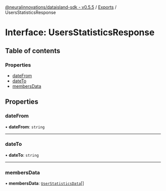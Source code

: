 [@neuralinnovations/dataisland-sdk - v0.5.5](../../README.md) / [Exports](../modules.md) / UsersStatisticsResponse

# Interface: UsersStatisticsResponse

## Table of contents

### Properties

- [dateFrom](UsersStatisticsResponse.md#datefrom)
- [dateTo](UsersStatisticsResponse.md#dateto)
- [membersData](UsersStatisticsResponse.md#membersdata)

## Properties

### dateFrom

• **dateFrom**: `string`

___

### dateTo

• **dateTo**: `string`

___

### membersData

• **membersData**: [`UserStatisticsData`](UserStatisticsData.md)[]
